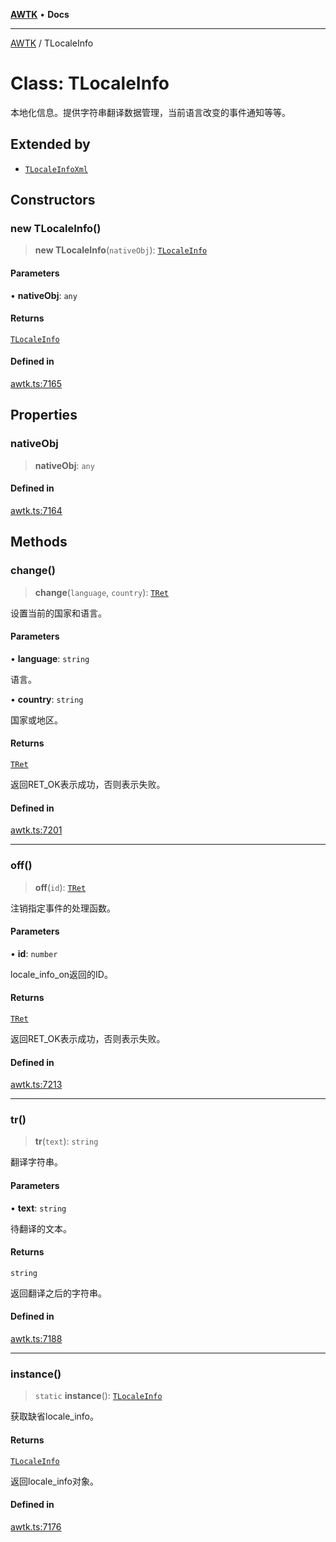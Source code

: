 [**AWTK**](../README.md) • **Docs**

***

[AWTK](../globals.md) / TLocaleInfo

# Class: TLocaleInfo

本地化信息。提供字符串翻译数据管理，当前语言改变的事件通知等等。

## Extended by

- [`TLocaleInfoXml`](TLocaleInfoXml.md)

## Constructors

### new TLocaleInfo()

> **new TLocaleInfo**(`nativeObj`): [`TLocaleInfo`](TLocaleInfo.md)

#### Parameters

• **nativeObj**: `any`

#### Returns

[`TLocaleInfo`](TLocaleInfo.md)

#### Defined in

[awtk.ts:7165](https://github.com/zlgopen/awtk-binding/blob/a193834fdb1c1ee98bdcf84db4b6e5fd059e1d7c/tools/code_gen/js/output/awtk.ts#L7165)

## Properties

### nativeObj

> **nativeObj**: `any`

#### Defined in

[awtk.ts:7164](https://github.com/zlgopen/awtk-binding/blob/a193834fdb1c1ee98bdcf84db4b6e5fd059e1d7c/tools/code_gen/js/output/awtk.ts#L7164)

## Methods

### change()

> **change**(`language`, `country`): [`TRet`](../enumerations/TRet.md)

设置当前的国家和语言。

#### Parameters

• **language**: `string`

语言。

• **country**: `string`

国家或地区。

#### Returns

[`TRet`](../enumerations/TRet.md)

返回RET_OK表示成功，否则表示失败。

#### Defined in

[awtk.ts:7201](https://github.com/zlgopen/awtk-binding/blob/a193834fdb1c1ee98bdcf84db4b6e5fd059e1d7c/tools/code_gen/js/output/awtk.ts#L7201)

***

### off()

> **off**(`id`): [`TRet`](../enumerations/TRet.md)

注销指定事件的处理函数。

#### Parameters

• **id**: `number`

locale_info_on返回的ID。

#### Returns

[`TRet`](../enumerations/TRet.md)

返回RET_OK表示成功，否则表示失败。

#### Defined in

[awtk.ts:7213](https://github.com/zlgopen/awtk-binding/blob/a193834fdb1c1ee98bdcf84db4b6e5fd059e1d7c/tools/code_gen/js/output/awtk.ts#L7213)

***

### tr()

> **tr**(`text`): `string`

翻译字符串。

#### Parameters

• **text**: `string`

待翻译的文本。

#### Returns

`string`

返回翻译之后的字符串。

#### Defined in

[awtk.ts:7188](https://github.com/zlgopen/awtk-binding/blob/a193834fdb1c1ee98bdcf84db4b6e5fd059e1d7c/tools/code_gen/js/output/awtk.ts#L7188)

***

### instance()

> `static` **instance**(): [`TLocaleInfo`](TLocaleInfo.md)

获取缺省locale_info。

#### Returns

[`TLocaleInfo`](TLocaleInfo.md)

返回locale_info对象。

#### Defined in

[awtk.ts:7176](https://github.com/zlgopen/awtk-binding/blob/a193834fdb1c1ee98bdcf84db4b6e5fd059e1d7c/tools/code_gen/js/output/awtk.ts#L7176)
